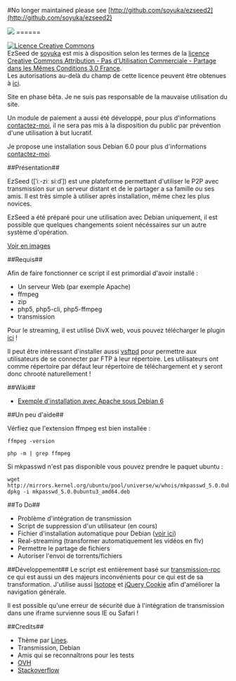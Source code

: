 
#No longer maintained please see [http://github.com/soyuka/ezseed2](http://github.com/soyuka/ezseed2)


<img src="http://www.zupmage.eu/up/iruSlxxpwj.png" />
======

<a rel="license" href="http://creativecommons.org/licenses/by-nc-sa/3.0/fr/"><img alt="Licence Creative Commons" style="border-width:0" src="http://i.creativecommons.org/l/by-nc-sa/3.0/fr/88x31.png" /></a><br /><span xmlns:dct="http://purl.org/dc/terms/" property="dct:title">EzSeed</span> de <a xmlns:cc="http://creativecommons.org/ns#" href="https://github.com/soyuka/EzSeed/" property="cc:attributionName" rel="cc:attributionURL">soyuka</a> est mis à disposition selon les termes de la <a rel="license" href="http://creativecommons.org/licenses/by-nc-sa/3.0/fr/">licence Creative Commons Attribution - Pas d’Utilisation Commerciale - Partage dans les Mêmes Conditions 3.0 France</a>.<br />Les autorisations au-delà du champ de cette licence peuvent être obtenues à <a xmlns:cc="http://creativecommons.org/ns#" href="http://dgear.fr/contact/" rel="cc:morePermissions">ici</a>.

Site en phase bêta. Je ne suis pas responsable de la mauvaise utilisation du site.

Un module de paiement a aussi été développé, pour plus d'informations <a href="http://dgear.fr/contact">contactez-moi</a>, il ne sera
pas mis à la disposition du public par prévention d'une utilisation à but lucratif.

Je propose une installation sous Debian 6.0 pour plus d'informations <a href="http://dgear.fr/contact">contactez-moi</a>.

##Présentation##

EzSeed ([ˈiː-ziː siːdˈ]) est une plateforme permettant d'utiliser le P2P avec transmission 
sur un serveur distant et de le partager a sa famille ou ses amis. Il est très simple à utiliser après installation, 
même chez les plus novices.

EzSeed a été préparé pour une utilisation avec Debian uniquement, il est possible que quelques changements soient nécéssaires sur un autre système d'opération.

<a href="http://www.zupmage.eu/multi-Io1963c1">Voir en images</a>

##Requis##

Afin de faire fonctionner ce script il est primordial d'avoir installé :
- Un serveur Web (par exemple Apache)
- ffmpeg
- zip
- php5, php5-cli, php5-ffmpeg
- transmission

Pour le streaming, il est utilisé DivX web, vous pouvez télécharger le plugin <a href="http://www.divx.com/downloads/divx/1">ici</a> !

Il peut être intéressant d'installer aussi <a href="http://www.admin-debian.com/ftp/vsftpd-un-serveur-ftp-hautement-securise/">vsftpd</a> pour permettre aux utilisateurs de se connecter par FTP à leur répertoire.
Les utilisateurs ont comme répertoire par défaut leur répertoire de téléchargement et y seront donc chrooté naturellement !

##Wiki##
<ul>
<li><a href="https://github.com/soyuka/EzSeed/wiki/Debian6-Apache-Installation">Exemple d'installation avec Apache sous Debian 6</a></li>

</ul>

##Un peu d'aide##

Vérfiez que l'extension ffmpeg est bien installée :

```
ffmpeg -version

php -m | grep ffmpeg
```

Si mkpasswd n'est pas disponible vous pouvez prendre le paquet ubuntu :
```
wget http://mirrors.kernel.org/ubuntu/pool/universe/w/whois/mkpasswd_5.0.0ubuntu3_amd64.deb
dpkg -i mkpasswd_5.0.0ubuntu3_amd64.deb
```

##To Do##
- Problème d'intégration de transmission
- Script de suppression d'un utilisateur (en cours)
- Fichier d'installation automatique pour Debian (<a href="https://github.com/soyuka/EzSeed/wiki/Debian6-Apache-Installation">voir ici</a>)
- Real-streaming (transformer automatiquement les vidéos en flv)
- Permettre le partage de fichiers
- Autoriser l'envoi de torrents/fichiers

##Développement##
Le script est entièrement basé sur <a href="https://github.com/brycied00d/PHP-Transmission-Class/">transmission-rpc</a>
ce qui est aussi un des majeurs inconvénients pour ce qui est de sa transformation.
J'utilise aussi <a href="https://github.com/desandro/isotope">Isotope</a> et <a href="https://github.com/carhartl/jquery-cookie">jQuery Cookie</a>
afin d'améliorer la navigation générale.

Il est possible qu'une erreur de sécurité due à l'intégration de transmission dans une iframe survienne sous IE ou Safari !

##Credits##
- Thème par <a href="http://zupmage.eu">Lines</a>.
- Transmission, Debian
- Amis qui se reconnaîtrons pour les tests
- <a href="http://kismufi.com/">OVH</a>
- <a href="http://stackoverflow.com/users/1145578/soyuka">Stackoverflow</a>



